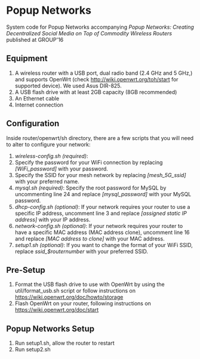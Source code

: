 # Popup Networks
System code for Popup Networks accompanying *Popup Networks: Creating Decentralized Social Media on Top of Commodity Wireless Routers* published at GROUP'16

## Equipment
1. A wireless router with a USB port, dual radio band (2.4 GHz and 5 GHz,) and supports OpenWrt (check <http://wiki.openwrt.org/toh/start> for supported device). We used Asus DIR-825.
2. A USB flash drive with at least 2GB capacity (8GB recommended)
3. An Ethernet cable
4. Internet connection

## Configuration
Inside router/openwrt/sh directory, there are a few scripts that you will need to alter to configure your network:
1. *wireless-config.sh _(required)_*: 
  1. Specify the password for your WiFi connection by replacing *[WiFi_password]* with your password. 
  1. Specify the SSID for your mesh network by replacing *[mesh_5G_ssid]* with your preferred name.
1. *mysql.sh _(required)_*: Specify the root password for MySQL by uncommenting line 24 and replace *[mysql_password]* with your MySQL password.
1. *dhcp-config.sh (optional)*: If your network requires your router to use a specific IP address, uncomment line 3 and replace *[assigned static IP address]* with your IP address.
1. *network-config.sh (optional)*: If your network requires your router to have a specific MAC address (MAC address clone), uncomment line 16 and replace *[MAC address to clone]* with your MAC address.
1. *setup1.sh (optional)*: If you want to change the format of your WiFi SSID, replace *ssid_$routernumber* with your preferred SSID.

## Pre-Setup
1. Format the USB flash drive to use with OpenWrt by using the util/format_usb.sh script or follow instructions on <https://wiki.openwrt.org/doc/howto/storage>
2. Flash OpenWrt on your router, following instructions on <https://wiki.openwrt.org/doc/start>

## Popup Networks Setup
1. Run setup1.sh, allow the router to restart
2. Run setup2.sh